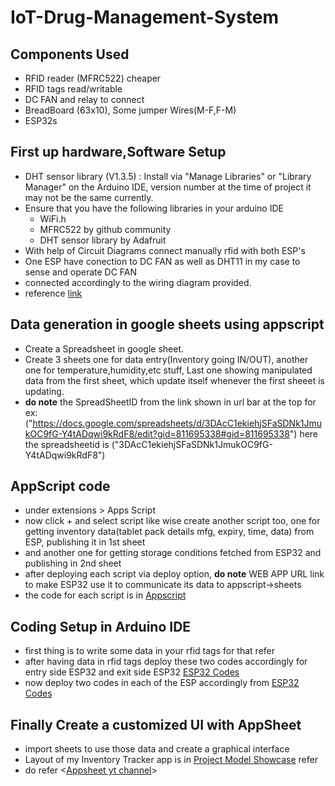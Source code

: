 # IoT-Drug-Management-System

## Components Used
- RFID reader (MFRC522) cheaper
- RFID tags read/writable
- DC FAN and relay to connect
- BreadBoard (63x10), Some jumper Wires(M-F,F-M)
- ESP32s
  
## First up hardware,Software Setup
- DHT sensor library (V1.3.5) : Install via "Manage Libraries" or "Library Manager" on the Arduino IDE, version number at the time of project it may not be the same currently.
- Ensure that you have the following libraries in your arduino IDE
  - WiFi.h
  - MFRC522 by github community
  - DHT sensor library by Adafruit 
- With help of Circuit Diagrams connect manually rfid with both ESP's
- One ESP have conection to DC FAN as well as DHT11 in my case to sense and operate DC FAN
- connected accordingly to the wiring diagram provided.
- reference [link](https://youtu.be/pJLjFm4Ipro?si=R0mi3gIHKcW8hYkH)

## Data generation in google sheets using appscript
- Create a Spreadsheet in google sheet.
- Create 3 sheets one for data entry(Inventory going IN/OUT), another one for temperature,humidity,etc stuff, Last one showing manipulated data from the first sheet, which update
  itself whenever the first sheeet is updating.
- **do note** the SpreadSheetID from the link shown in url bar at the top for ex: ("https://docs.google.com/spreadsheets/d/3DAcC1ekiehjSFaSDNk1JmukOC9fG-Y4tADqwi9kRdF8/edit?gid=811695338#gid=811695338")
  here the spreadsheetid is ("3DAcC1ekiehjSFaSDNk1JmukOC9fG-Y4tADqwi9kRdF8")

##  AppScript code
- under extensions > Apps Script
- now click + and select script like wise create another script too, one for getting inventory data(tablet pack details mfg, expiry, time, data) from ESP, publishing it in 1st sheet
- and another one for getting storage conditions fetched from ESP32 and publishing in 2nd sheet
- after deploying each script via deploy option, **do note** WEB APP URL link to make ESP32 use it to communicate its data to appscript->sheets 
- the code for each script is in [Appscript](https://github.com/Sanjay3184/IoT-Driven-Drug-Management-System/tree/main/AppScript)

## Coding Setup in Arduino IDE
- first thing is to write some data in your rfid tags for that refer <codefile>
- after having data in rfid tags deploy these two codes accordingly for entry side ESP32 and exit side ESP32 [ESP32 Codes](https://github.com/Sanjay3184/IoT-Driven-Drug-Management-System/tree/main/ESP32%20Codes) 
- now deploy two codes in each of the ESP accordingly from [ESP32 Codes](https://github.com/Sanjay3184/IoT-Driven-Drug-Management-System/tree/main/ESP32%20Codes)

## Finally Create a customized UI with AppSheet
- import sheets to use those data and create a graphical interface
- Layout of my Inventory Tracker app is in [Project Model Showcase](https://github.com/Sanjay3184/IoT-Driven-Drug-Management-System/tree/main/Project%20Model%20Showcase) refer
- do refer <[Appsheet yt channel](www.youtube.com/@AppSheetApps)>

